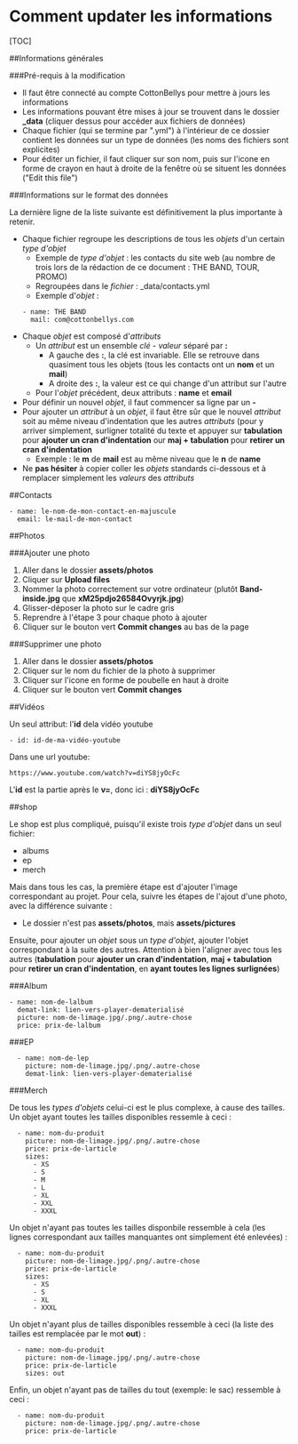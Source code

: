# Comment updater les informations

[TOC]

##Informations générales

###Pré-requis à la modification
- Il faut être connecté au compte CottonBellys pour mettre à jours les informations
- Les informations pouvant être mises à jour se trouvent dans le dossier **\_data** (cliquer dessus pour accéder aux fichiers de données)
- Chaque fichier (qui se termine par ".yml") à l'intérieur de ce dossier contient les données sur un type de données (les noms des fichiers sont explicites)
- Pour éditer un fichier, il faut cliquer sur son nom, puis sur l'icone en forme de crayon en haut à droite de la fenêtre où se situent les données ("Edit this file")

###Informations sur le format des données

La dernière ligne de la liste suivante est définitivement la plus importante à retenir.

- Chaque fichier regroupe les descriptions de tous les _objets_ d'un certain _type d'objet_
  - Exemple de _type d'objet_ : les contacts du site web (au nombre de trois lors de la rédaction de ce document : THE BAND, TOUR, PROMO)
  - Regroupées dans le _fichier_ : \_data/contacts.yml
  - Exemple d'_objet_ : 
  ```
  - name: THE BAND
    mail: com@cottonbellys.com
  ```
- Chaque _objet_ est composé d'_attributs_
  - Un _attribut_ est un ensemble _clé_ - _valeur_ séparé par **:**
    - A gauche des **:**, la clé est invariable. Elle se retrouve dans quasiment tous les objets (tous les contacts ont un **nom** et un **mail**)
    - A droite des **:**, la valeur est ce qui change d'un attribut sur l'autre
  - Pour l'_objet_ précédent, deux attributs : **name** et **email**
- Pour définir un nouvel _objet_, il faut commencer sa ligne par un **-**
- Pour ajouter un _attribut_ à un _objet_, il faut être sûr que le nouvel _attribut_ soit au même niveau d'indentation que les autres _attributs_ (pour y arriver simplement, surligner totalité du texte et appuyer sur **tabulation** pour **ajouter un cran d'indentation** our **maj + tabulation** pour **retirer un cran d'indentation**
  - Exemple : le **m** de **mail** est au même niveau que le **n** de **name**
- Ne **pas hésiter** à copier coller les _objets_ standards ci-dessous et à remplacer simplement les _valeurs_ des _attributs_

##Contacts

```
- name: le-nom-de-mon-contact-en-majuscule
  email: le-mail-de-mon-contact
```


##Photos

###Ajouter une photo

1. Aller dans le dossier **assets/photos**
2. Cliquer sur **Upload files**
3. Nommer la photo correctement sur votre ordinateur (plutôt **Band-inside.jpg** que **xM25pdjo26584Ovyrjk.jpg**)
4. Glisser-déposer la photo sur le cadre gris
5. Reprendre à l'étape 3 pour chaque photo à ajouter
6. Cliquer sur le bouton vert **Commit changes** au bas de la page

###Supprimer une photo

1. Aller dans le dossier **assets/photos**
2. Cliquer sur le nom du fichier de la photo à supprimer
3. Cliquer sur l'icone en forme de poubelle en haut à droite
4. Cliquer sur le bouton vert **Commit changes**

##Vidéos

Un seul attribut: l'**id** dela vidéo youtube

```
- id: id-de-ma-vidéo-youtube
```
Dans une url youtube:
```
https://www.youtube.com/watch?v=diYS8jyOcFc
```
L'**id** est la partie après le **v=**, donc ici : **diYS8jyOcFc**

##shop

Le shop est plus compliqué, puisqu'il existe trois _type d'objet_ dans un seul fichier:
- albums
- ep
- merch

Mais dans tous les cas, la première étape est d'ajouter l'image correspondant au projet. Pour cela, suivre les étapes de l'ajout d'une photo, avec la différence suivante :

- Le dossier n'est pas **assets/photos**, mais **assets/pictures**

Ensuite, pour ajouter un _objet_ sous un _type d'objet_, ajouter l'objet correspondant à la suite des autres. Attention à bien l'aligner avec tous les autres (**tabulation** pour **ajouter un cran d'indentation**, **maj + tabulation** pour **retirer un cran d'indentation**, en **ayant toutes les lignes surlignées**)


###Album

```
- name: nom-de-lalbum
  demat-link: lien-vers-player-dematerialisé
  picture: nom-de-limage.jpg/.png/.autre-chose
  price: prix-de-lalbum
```

###EP

```
  - name: nom-de-lep
    picture: nom-de-limage.jpg/.png/.autre-chose
    demat-link: lien-vers-player-dematerialisé
```

###Merch

De tous les _types d'objets_ celui-ci est le plus complexe, à cause des tailles. Un objet ayant toutes les tailles disponibles ressemle à ceci :

```
  - name: nom-du-produit
    picture: nom-de-limage.jpg/.png/.autre-chose
    price: prix-de-larticle
    sizes:
      - XS
      - S
      - M
      - L
      - XL
      - XXL
      - XXXL
```

Un objet n'ayant pas toutes les tailles disponbile ressemble à cela (les lignes correspondant aux tailles manquantes ont simplement été enlevées) :

```
  - name: nom-du-produit
    picture: nom-de-limage.jpg/.png/.autre-chose
    price: prix-de-larticle
    sizes:
      - XS
      - S
      - XL
      - XXXL
```

Un objet n'ayant plus de tailles disponibles ressemble à ceci (la liste des tailles est remplacée par le mot **out**) :

```
  - name: nom-du-produit
    picture: nom-de-limage.jpg/.png/.autre-chose
    price: prix-de-larticle
    sizes: out
```
Enfin, un objet n'ayant pas de tailles du tout (exemple: le sac) ressemble à ceci :

```
  - name: nom-du-produit
    picture: nom-de-limage.jpg/.png/.autre-chose
    price: prix-de-larticle
```
